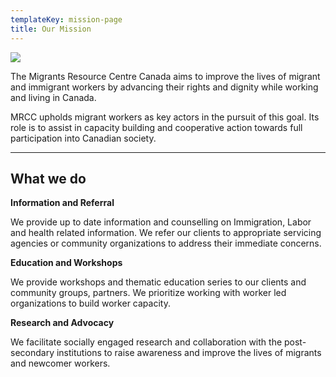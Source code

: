 ```yaml
---
templateKey: mission-page
title: Our Mission
---
```

![](/img/board-of-directors-_2019_2020.jpg)

The Migrants Resource Centre Canada aims to improve the lives of migrant and immigrant workers by advancing their rights and dignity while working and living in Canada.

MRCC upholds migrant workers as key actors in the pursuit of this goal. Its role is to assist in capacity building and cooperative action towards full participation into Canadian society.

- - -

## **What we do**

**Information and Referral** 

We provide up to date information and counselling on Immigration, Labor and health related information. We refer our clients to appropriate servicing agencies or community organizations to address their immediate concerns. 

**Education and Workshops**

We provide workshops and thematic education series to our clients and community groups, partners. We prioritize working with worker led organizations to build worker capacity. 

**Research and Advocacy** 

We facilitate socially engaged research and collaboration with the post-secondary institutions to raise awareness and improve the lives of migrants and newcomer workers.
